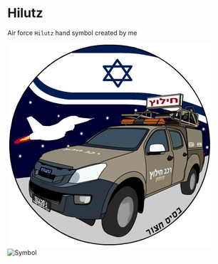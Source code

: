 # Hilutz
Air force `Hilutz` hand symbol created by me

![Symbol](https://raw.githubusercontent.com/ofeksabag/Hilutz/main/newSym.png)
![Symbol](https://i.ibb.co/Cb2Kh5W/patch.jpg)

